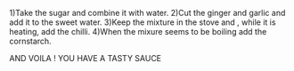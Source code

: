 1)Take the sugar and combine it with water.
2)Cut the ginger and garlic and add it to the sweet water.
3)Keep the mixture in the stove and , while it is heating, add the chilli.
4)When the mixure seems to be boiling add the cornstarch.

AND VOILA ! YOU HAVE A TASTY SAUCE
